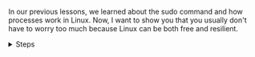 In our previous lessons, we learned about the sudo command and how processes work in Linux.
Now, I want to show you that you usually don't have to worry too much because Linux can be both free and resilient.

<details>
<summary>Steps</summary>

You might be somewhat familiar with the term **fork bomb**. A fork bomb is when processes spawn child processes indefinitely, consuming system memory. It sounds scary, but let's see how it works in practice.

#### Step 1: Create a User

First, create a user `user_gonna_use`.

```bash
useradd -s /usr/bin/bash user_gonna_use
```

#### Step 2: Understanding the Impact

Running a fork bomb in this environment can crash your system, but there’s a way to mitigate this. 

You can configure process limits for users by editing a specific file. Let’s take a look at it:

```bash
cat /etc/security/limits.conf
```

This file defines how many processes can be run by each user. By setting a limit, you can prevent any user from overwhelming the system.

#### Step 3: Set Process Limits

To set a limit for the user you just created, run the following command:

```bash
echo "user_gonna_use hard nproc 300" >> /etc/security/limits.conf
```

This command sets the maximum number of processes that the user can spawn to 300.

#### Step 4: Running the Fork Bomb

Now you can experiment with the fork bomb. Here’s the magic syntax:

Run this command and press `Ctrl + C` when you get bored or if the system starts to slow down.
```bash
:(){ :|: & };:
```
No click  check and move to the tool of the ultimate destruction 
</details>

